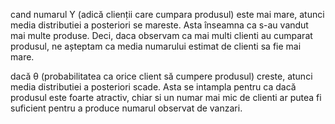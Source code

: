 cand numarul Y (adică clienții care cumpara produsul) este mai mare, atunci media distributiei a posteriori se mareste. Asta înseamna ca s-au vandut mai multe produse. Deci, daca observam ca mai multi clienti au cumparat produsul, ne așteptam ca media numarului estimat de clienti sa fie mai mare.

dacă θ (probabilitatea ca orice client să cumpere produsul) creste, atunci media distributiei a posteriori scade. Asta se intampla pentru ca dacă produsul este foarte atractiv, chiar si un numar mai mic de clienti ar putea fi suficient pentru a produce numarul observat de vanzari.